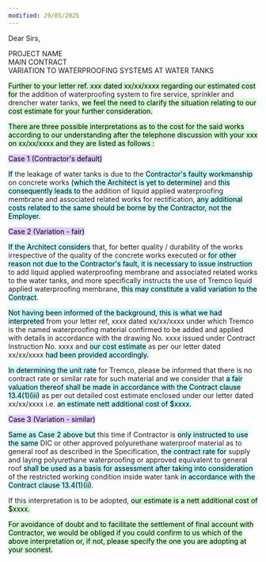 ```yaml
---
modified: 29/05/2025
---
```

Dear Sirs,
 
PROJECT NAME  
MAIN CONTRACT  
VARIATION TO WATERPROOFING SYSTEMS AT WATER TANKS
 
<mark style="background: #BBFABBA6;">Further to your letter ref. xxx dated xx/xx/xxxx regarding our estimated cost for</mark> the addition of waterproofing system to fire service, sprinkler and drencher water tanks, <mark style="background: #BBFABBA6;">we feel the need to clarify the situation relating to our cost estimate for your further consideration.</mark>
 
<mark style="background: #BBFABBA6;">There are three possible interpretations as to the cost for the said works according to our understanding after the telephone discussion with your xxx on xx/xx/xxxx and they are listed as follows :</mark>
 
<mark style="background: #D2B3FFA6;">Case 1 (Contractor's default)</mark>
 
<mark style="background: #ABF7F7A6;">If</mark> the leakage of water tanks is due to the <mark style="background: #ABF7F7A6;">Contractor's faulty workmanship</mark> on concrete works <mark style="background: #ABF7F7A6;">(which the Architect is yet to determine)</mark> and <mark style="background: #ABF7F7A6;">this consequently leads to</mark> the addition of liquid applied waterproofing membrane and associated related works for rectification, <mark style="background: #ABF7F7A6;">any additional costs related to the same should be borne by the Contractor, not the Employer.</mark>
 
<mark style="background: #D2B3FFA6;">Case 2 (Variation - fair)</mark>
 
<mark style="background: #ABF7F7A6;">If the Architect considers</mark> that, for better quality / durability of the works irrespective of the quality of the concrete works executed or <mark style="background: #ABF7F7A6;">for other reason not due to the Contractor's fault, it is necessary to issue instruction</mark> to add liquid applied waterproofing membrane and associated related works to the water tanks, and more specifically instructs the use of Tremco liquid applied waterproofing membrane, <mark style="background: #ABF7F7A6;">this may constitute a valid variation to the Contract</mark>.
 
<mark style="background: #ABF7F7A6;">Not having been informed of the background, this is what we had interpreted</mark> from your letter ref, xxxx dated xx/xx/xxxx under which Tremco is the named waterproofing material confirmed to be added and applied with details in accordance with the drawing No. xxxx issued under Contract Instruction No. xxxx and <mark style="background: #ABF7F7A6;">our cost estimate</mark> as per our letter dated xx/xx/xxxx <mark style="background: #ABF7F7A6;">had been provided accordingly.</mark>
 
 <mark style="background: #ABF7F7A6;">In determining the unit rate</mark> for Tremco, please be informed that there is no contract rate or similar rate for such material and we consider that <mark style="background: #ABF7F7A6;">a fair valuation thereof shall be made in accordance with the Contract clause 13.4(1)(iii)</mark> as per out detailed cost estimate enclosed under our letter dated xx/xx/xxxx i.e. <mark style="background: #ABF7F7A6;">an estimate nett additional cost of $xxxx.</mark>
 
<mark style="background: #D2B3FFA6;">Case 3 (Variation - similar)</mark>
 
 <mark style="background: #ABF7F7A6;">Same as Case 2 above but</mark> this time if Contractor is <mark style="background: #ABF7F7A6;">only instructed to use the same</mark> DIC or other approved polyurethane waterproof material as to general roof as described in the Specification, <mark style="background: #ABF7F7A6;">the contract rate for</mark> supply and laying polyurethane waterproofing or approved equivalent to general roof <mark style="background: #ABF7F7A6;">shall be used as a basis for assessment after taking into consideration</mark> of the restricted working condition inside water tank <mark style="background: #ABF7F7A6;">in accordance with the Contract clause 13.4(1)(ii)</mark>.
 
If this interpretation is to be adopted, <mark style="background: #BBFABBA6;">our estimate is a nett additional cost of $xxxx.</mark>
 
<mark style="background: #BBFABBA6;">For avoidance of doubt and to facilitate the settlement of final account with Contractor, we would be obliged if you could confirm to us which of the above interpretation or, if not, please specify the one you are adopting at your soonest.</mark>